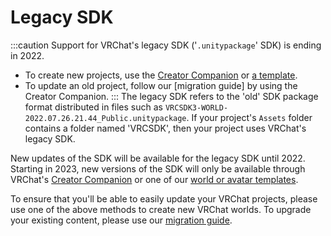 # Legacy SDK
:::caution
Support for VRChat's legacy SDK ('`.unitypackage`' SDK) is ending in 2022.
* To create new projects, use the [Creator Companion](https://vcc.docs.vrchat.com/) or [a template](https://vcc.docs.vrchat.com/vpm/templates).
* To update an old project, follow our [migration guide] by using the Creator Companion.
:::
The legacy SDK refers to the 'old' SDK package format distributed in files such as `VRCSDK3-WORLD-2022.07.26.21.44_Public.unitypackage`. If your project's `Assets` folder contains a folder named 'VRCSDK', then your project uses VRChat's legacy SDK.  

New updates of the SDK will be available for the legacy SDK until 2022. Starting in 2023, new versions of the SDK will only be available through VRChat's  [Creator Companion](https://vcc.docs.vrchat.com/) or one of our [world or avatar templates](https://vcc.docs.vrchat.com/vpm/templates).

To ensure that you'll be able to easily update your VRChat projects, please use one of the above methods to create new VRChat worlds. To upgrade your existing content, please use our [migration guide](https://vcc.docs.vrchat.com/vpm/migrating).

